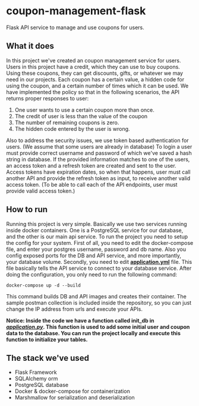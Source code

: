 # coupon-management-flask
Flask API service to manage and use coupons for users.


## What it does
In this project we've created an coupon management service for users. Users in this project have a credit, which they can use to buy coupons. Using these coupons, they can get discounts, gifts, or whatever we may need in our projects. 
Each coupon has a certain value, a hidden code for using the coupon, and a certain number of times which it can be used. 
We have implemented the policy so  that in the following scenarios, the API returns proper responses to user:


1. One user wants to use a certain coupon more than once. 
2. The credit of user is less than the value of the coupon
3. The number of remaining coupons is zero. 
4. The hidden code entered by the user is wrong. 

Also to address the security issues, we use token based authentication for users. (We assume that some users are already in database) To login a user must provide correct username and password of which we've saved a hash string in database. If the provided information matches to one of the users, an access token and a refresh token are created and sent to the user. 
Access tokens have expiration dates, so when that happens, user must call another API and provide the refresh token as input, to receive another valid access token. (To be able to call each of the API endpoints, user must provide valid access token.)



## How to run
Running this project is very simple. Basically we use two services running inside docker containers. One is a PostgreSQL service for our database, and the other is our main api service. To run the project you need to setup the config for your system. First of all, you need to edit the docker-compose file, and enter your postgres username, password and db name. Also you config exposed ports for the DB and API service, and more importantly, your database volume. 
Secondly, you need to edit [**application.yml**](https://github.com/amirfaghihi/coupon-management-flask/blob/7c7a2f8ead9fb94795a572032813842aad6e34a7/coupon_management_flask/application.yml) file. This file basically tells the API service to connect to your database service. 
After doing the configuration, you only need to run the following command:


`docker-compose up -d --build`

This command builds DB and API images and creates their container. The sample postman collection is included inside the repository, so you can just change the IP address from urls and execute your APIs. 

**Notice: Inside the code we have a function called init_db in [_application.py_](https://github.com/amirfaghihi/coupon-management-flask/blob/7c7a2f8ead9fb94795a572032813842aad6e34a7/coupon_management_flask/coupon_management_flask/application.py). This function is used to add some initial user and coupon data to the database. You can run the project locally and execute this function to initialize your tables.**


## The stack we've used

* Flask Framework 
* SQLAlchemy orm 
* PostgreSQL database
* Docker & docker-compose for containerization
* Marshmallow for serialization and deserialization
